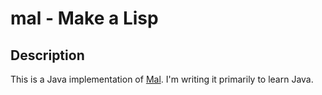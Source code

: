 # mal - Make a Lisp

## Description

This is a Java implementation of [Mal](https://github.com/kanaka/mal). I'm writing it primarily to learn Java.
